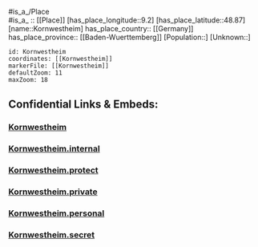 ﻿---
location: [48.87,9.2] 
mapzoom: [7,12] 
mapmarker: city 
type: City
tags:
- geo/City


SpocWebEntityId: 31578
isDeleted: false
confidential: public

---
#is_a_/Place  
#is_a_ :: [[Place]] 
[has_place_longitude::9.2] 
[has_place_latitude::48.87] 
[name::Kornwestheim] 
has_place_country:: [[Germany]]  
has_place_province:: [[Baden-Wuerttemberg]] 
[Population::] 
[Unknown::] 


```leaflet
id: Kornwestheim
coordinates: [[Kornwestheim]] 
markerFile: [[Kornwestheim]] 
defaultZoom: 11 
maxZoom: 18
```


## Confidential Links & Embeds: 

### [Kornwestheim](/_public/Earth/Continent/Europe/Europe~Central/Germany/Germany~West/Baden-Wuerttemberg/counties~BW/Ludwigsburg/cities~Ludwigsburg/Kornwestheim.md) 

### [Kornwestheim.internal](/_internal/Earth/Continent/Europe/Europe~Central/Germany/Germany~West/Baden-Wuerttemberg/counties~BW/Ludwigsburg/cities~Ludwigsburg/Kornwestheim.internal.md) 

### [Kornwestheim.protect](/_protect/Earth/Continent/Europe/Europe~Central/Germany/Germany~West/Baden-Wuerttemberg/counties~BW/Ludwigsburg/cities~Ludwigsburg/Kornwestheim.protect.md) 

### [Kornwestheim.private](/_private/Earth/Continent/Europe/Europe~Central/Germany/Germany~West/Baden-Wuerttemberg/counties~BW/Ludwigsburg/cities~Ludwigsburg/Kornwestheim.private.md) 

### [Kornwestheim.personal](/_personal/Earth/Continent/Europe/Europe~Central/Germany/Germany~West/Baden-Wuerttemberg/counties~BW/Ludwigsburg/cities~Ludwigsburg/Kornwestheim.personal.md) 

### [Kornwestheim.secret](/_secret/Earth/Continent/Europe/Europe~Central/Germany/Germany~West/Baden-Wuerttemberg/counties~BW/Ludwigsburg/cities~Ludwigsburg/Kornwestheim.secret.md) 
